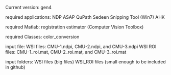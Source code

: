 Current version: gen4

required applications:
NDP
ASAP
QuPath
Sedeen
Snipping Tool (Win7)
AHK

required Matlab:
registration estimator (Computer Vision Toolbox)

required Classes:
color_conversion

input file: 
WSI files: CMU-1.ndpi, CMU-2.ndpi, and CMU-3.ndpi
WSI ROI files: CMU-1_roi.mat, CMU-2_roi.mat, and CMU-3_roi.mat

input folders:
WSI files (big files)
WSI_ROI files (small enough to be included in github)
